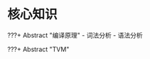 # 核心知识

???+ Abstract "编译原理"
      - 词法分析
      - 语法分析

???+ Abstract "TVM"


<!-- ???+ Abstract "" -->